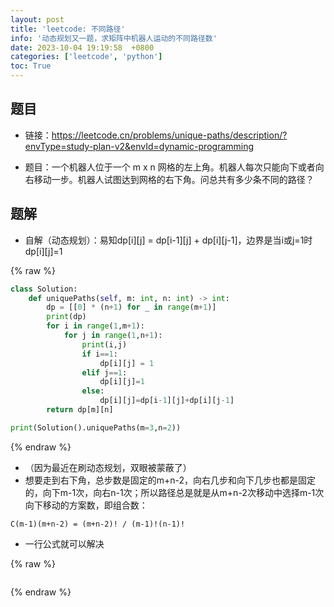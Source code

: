 ```yaml
---
layout: post
title: 'leetcode: 不同路径'
info: '动态规划又一题，求矩阵中机器人运动的不同路径数'
date: 2023-10-04 19:19:58  +0800
categories: ['leetcode', 'python']
toc: True
---
```



## 题目

- 链接：https://leetcode.cn/problems/unique-paths/description/?envType=study-plan-v2&envId=dynamic-programming


- 题目：一个机器人位于一个 m x n 网格的左上角。机器人每次只能向下或者向右移动一步。机器人试图达到网格的右下角。问总共有多少条不同的路径？


## 题解

- 自解（动态规划）：易知dp[i][j] = dp[i-1][j] + dp[i][j-1]，边界是当i或j=1时dp[i][j]=1

{% raw %}
```py
class Solution:
    def uniquePaths(self, m: int, n: int) -> int:
        dp = [[0] * (n+1) for _ in range(m+1)]
        print(dp)
        for i in range(1,m+1):
            for j in range(1,n+1):
                print(i,j)
                if i==1:
                    dp[i][j] = 1
                elif j==1:
                    dp[i][j]=1
                else:
                    dp[i][j]=dp[i-1][j]+dp[i][j-1]
        return dp[m][n]

print(Solution().uniquePaths(m=3,n=2))

```
{% endraw %}




- （因为最近在刷动态规划，双眼被蒙蔽了）
- 想要走到右下角，总步数是固定的m+n-2，向右几步和向下几步也都是固定的，向下m-1次，向右n-1次；所以路径总是就是从m+n-2次移动中选择m-1次向下移动的方案数，即组合数：

```
C(m-1)(m+n-2) = (m+n-2)! / (m-1)!(n-1)!
```

- 一行公式就可以解决


{% raw %}
```
```
{% endraw %}


<!--![引入图片]({{site.url}}/image/leetcode/2023-10-04-uniquePaths/image_1.jpg) -->